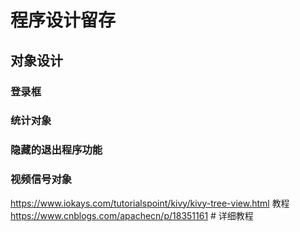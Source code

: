 # 程序设计留存
## 对象设计

### 登录框
### 统计对象
### 隐藏的退出程序功能
### 视频信号对象
https://www.iokays.com/tutorialspoint/kivy/kivy-tree-view.html 教程
https://www.cnblogs.com/apachecn/p/18351161 # 详细教程
